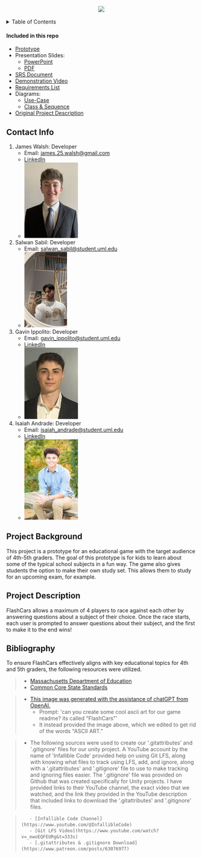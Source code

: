 <p align="center"><img src="./images/FlashCars.jpg" "alt="FlashCars"></p>

<details>
<summary>Table of Contents</summary>

- [Contact Info](#contact-info)
- [Project Background](#project-background)
- [Project Description](#project-description)
- [Domain Research](#bibliography)

</details>

#### Included in this repo

- [Prototype](./prototype/flashCars.py)
- Presentation Slides:
    - [PowerPoint](./FlashCars_presentation_slides.pptx)
    - [PDF](./FlashCars_presentation_slides.pdf)
- [SRS Document](./SRS.pdf)
- [Demonstration Video](./FlashCarsDemo.mp4)
- [Requirements List](./requirements_and_diagrams/project_requirements.pdf)
- Diagrams:
    - [Use-Case](./requirements_and_diagrams/use_case_diagram.pdf)
    - [Class & Sequence](./requirements_and_diagrams/class_and_sequence_diagrams.pdf)
- [Original Project Description](./original_project_description.pdf)


## Contact Info

1. James Walsh: Developer
    - Email: james.25.walsh@gmail.com
    - [LinkedIn](https://www.linkedin.com/in/james-walsh-8a53a6265/)
    - ![James Profile](/images/team_members/james_walsh_profile.jpg)
3. Salwan Sabil: Developer
   - Email: salwan_sabil@student.uml.edu
   - ![Salwan Profile](/images/team_members/salwan_sabil_profile.jpg)
5. Gavin Ippolito: Developer
   - Email: gavin_ippolito@student.uml.edu
   - [LinkedIn](https://www.linkedin.com/in/gavin-ippolito-a6a1572a0/)
   - ![Gavin Profile](/images/team_members/gavin_ippolito_profile_resized_again.jpg)
6. Isaiah Andrade: Developer
    - Email: isaiah_andrade@student.uml.edu
    - [LinkedIn](https://www.linkedin.com/in/isaiah-andrade/)
    - ![Isaiah's Senior Photo](/images/team_members/isaiah_andrade.jpg)

## Project Background

This project is a prototype for an educational game with the target audience of 4th-5th graders.
The goal of this prototype is for kids to learn about some of the typical school subjects in a
fun way. The game also gives students the option to make their own study set. This allows them
to study for an upcoming exam, for example.

## Project Description

FlashCars allows a maximum of 4 players to race against each other by answering questions
about a subject of their choice. Once the race starts, each user is prompted to answer questions
about their subject, and the first to make it to the end wins!

## Bibliography
To ensure FlashCars effectively aligns with key educational topics for 4th and 5th graders, the following resources were utilized.<br>
>    - [Massachusetts Department of Education](https://www.doe.mass.edu/frameworks/current.html)<br>
>    - [Common Core State Standards](https://corestandards.org/)

>    - [This image was generated with the assistance of chatGPT from OpenAI.](./images/FlashCars.jpg)
>        - Prompt: 'can you create some cool ascii art for our game readme? its called "FlashCars"'
>        - It instead provided the image above, which we edited to get rid of the words "ASCII ART."

>    - The following sources were used to create our '.gitattributes' and '.gitignore' files for our unity project. A YouTube account
>      by the name of 'Infallible Code' provided help on using Git LFS, along with knowing what files to track using LFS, add, and ignore,
>      along with a '.gitattributes' and '.gitignore' file to use to make tracking and ignoring files easier. The '.gitignore' file was
>      provided on Github that was created specifically for Unity projects. I have provided links to their YouTube channel, the exact video
>      that we watched, and the link they provided in the YouTube description that included links to download the '.gitattributes' and
>      '.gitignore' files.<br>

>        - [Infallible Code Channel](https://www.youtube.com/@InfallibleCode)
>        - [Git LFS Video](https://www.youtube.com/watch?v=_ewoEQFEURg&t=333s)
>        - [.gitattributes & .gitignore Download](https://www.patreon.com/posts/63076977)
